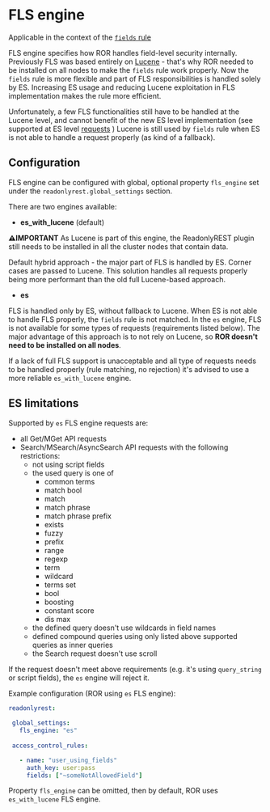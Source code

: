 # FLS engine

Applicable in the context of the [`fields` rule](elasticsearch#fields) 
 
FLS engine specifies how ROR handles field-level security internally. Previously FLS was based entirely on [Lucene](https://en.wikipedia.org/wiki/Apache_Lucene) - that's why ROR needed to be installed on all nodes to make the `fields` rule work properly.
Now the `fields` rule is more flexible and part of FLS responsibilities is handled solely by ES. Increasing ES usage and reducing Lucene exploitation in FLS implementation makes the rule more efficient.

Unfortunately, a few FLS functionalities still have to be handled at the Lucene level, and cannot benefit of the new ES level implementation (see supported at ES level [requests](#ES-limitations) )
Lucene is still used by `fields` rule when ES is not able to handle a request properly (as kind of a fallback).

## Configuration 

FLS engine can be configured with global, optional property `fls_engine` set under the `readonlyrest.global_settings` section. 

There are two engines available:   

* **es_with_lucene** (default)

 **⚠️IMPORTANT** As Lucene is part of this engine, the ReadonlyREST plugin still needs to be installed in all the cluster nodes that contain data.

Default hybrid approach - the major part of FLS is handled by ES. Corner cases are passed to Lucene. 
This solution handles all requests properly being more performant than the old full Lucene-based approach.

* **es**

FLS is handled only by ES, without fallback to Lucene. When ES is not able to handle FLS properly, the `fields` rule is not matched. 
In the `es` engine, FLS is not available for some types of requests (requirements listed below). The major advantage of this approach is to not rely on Lucene, so **ROR doesn't need to be installed on all nodes**.

If a lack of full FLS support is unacceptable and all type of requests needs to be handled properly (rule matching, no rejection) it's advised to use a more reliable `es_with_lucene` engine.

## ES limitations
Supported by `es` FLS engine requests are: 

* all Get/MGet API requests
* Search/MSearch/AsyncSearch API requests with the following restrictions:
    * not using script fields
    * the used query is one of
        * common terms
        * match bool
        * match
        * match phrase
        * match phrase prefix
        * exists
        * fuzzy 
        * prefix
        * range
        * regexp
        * term
        * wildcard
        * terms set
        * bool
        * boosting
        * constant score
        * dis max
    * the defined query doesn't use wildcards in field names
    * defined compound queries using only listed above supported queries as inner queries 
    * the Search request doesn't use scroll 

If the request doesn't meet above requirements (e.g. it's using `query_string` or script fields), the `es` engine will reject it.

Example configuration (ROR using `es` FLS engine):

 ```yaml
readonlyrest:
  
  global_settings:
    fls_engine: "es"
  
  access_control_rules:

    - name: "user_using_fields"
      auth_key: user:pass
      fields: ["~someNotAllowedField"]
 ```

Property `fls_engine` can be omitted, then by default, ROR uses `es_with_lucene` FLS engine. 